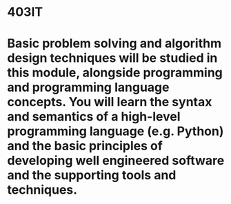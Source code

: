 # 403IT
# Basic problem solving and algorithm design techniques will be studied in this module, alongside programming and programming language concepts.  You will learn the syntax and semantics of a high-level programming language (e.g. Python) and the basic principles of developing well engineered software and the supporting tools and techniques.

